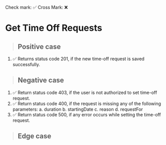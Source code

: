 Check mark: ✅
Cross Mark: ❌

# Get Time Off Requests

> ## Positive case

1. ✅ Returns status code 201, if the new time-off request is saved successfully.

> ## Negative case

1. ✅ Return status code 403, if the user is not authorized to set time-off request.
2. ✅ Return status code 400, if the request is missing any of the following parameters:
        a. duration
        b. startingDate
        c. reason
        d. requestFor
3. ✅ Return status code 500, if any error occurs while setting the time-off request.

> ## Edge case
